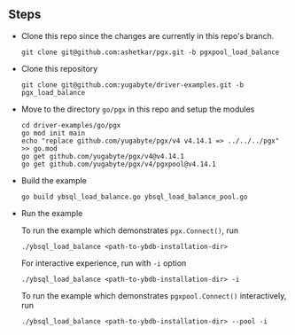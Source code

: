 
## Steps

- Clone this repo since the changes are currently in this repo's branch.

  `git clone git@github.com:ashetkar/pgx.git -b pgxpool_load_balance`

- Clone this repository

  `git clone git@github.com:yugabyte/driver-examples.git -b pgx_load_balance`

- Move to the directory `go/pgx` in this repo and setup the modules

  ```
  cd driver-examples/go/pgx
  go mod init main
  echo "replace github.com/yugabyte/pgx/v4 v4.14.1 => ../../../pgx" >> go.mod
  go get github.com/yugabyte/pgx/v4@v4.14.1
  go get github.com/yugabyte/pgx/v4/pgxpool@v4.14.1
  ```

- Build the example

  ```
  go build ybsql_load_balance.go ybsql_load_balance_pool.go
  ```

- Run the example

  To run the example which demonstrates `pgx.Connect()`, run

  ```
  ./ybsql_load_balance <path-to-ybdb-installation-dir>
  ```

  For interactive experience, run with `-i` option

  ```
  ./ybsql_load_balance <path-to-ybdb-installation-dir> -i
  ```

  To run the example which demonstrates `pgxpool.Connect()` interactively, run

  ```
  ./ybsql_load_balance <path-to-ybdb-installation-dir> --pool -i
  ```
